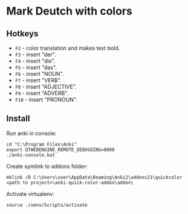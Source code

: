 # Mark Deutch with colors

## Hotkeys

- ``F2`` - color translation and makes text bold.
- ``F3`` - insert "der".
- ``F4`` - insert "die".
- ``F5`` - insert "das".
- ``F6`` - insert "NOUN".
- ``F7`` - insert "VERB".
- ``F8`` - insert "ADJECTIVE".
- ``F9`` - insert "ADVERB".
- ``F10`` - insert "PRONOUN".

## Install

Run anki in console:

    cd "C:\Program Files\Anki"
    export QTWEBENGINE_REMOTE_DEBUGGING=8080
    ./anki-console.bat

Create symlink to addons folder:

    mklink /D C:\Users\user\AppData\Roaming\Anki2\addons21\quickcolor <path to project>\anki-quick-color-addon\addon\

Activate virtualenv:

    source ./venv/Scripts/activate
